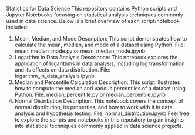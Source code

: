 Statistics for Data Science
This repository contains Python scripts and Jupyter Notebooks focusing on statistical analysis techniques commonly used in data science. Below is a brief overview of each script/notebook included:

1. Mean, Median, and Mode
Description: This script demonstrates how to calculate the mean, median, and mode of a dataset using Python.
File: mean_median_mode.py or mean_median_mode.ipynb
2. Logarithm in Data Analysis
Description: This notebook explores the application of logarithms in data analysis, including log transformation and its effects on data distribution.
File: logarithm_in_data_analysis.ipynb
3. Median and Percentile Calculation
Description: This script illustrates how to compute the median and various percentiles of a dataset using Python.
File: median_percentile.py or median_percentile.ipynb
4. Normal Distribution
Description: This notebook covers the concept of normal distribution, its properties, and how to work with it in data analysis and hypothesis testing.
File: normal_distribution.ipynb
Feel free to explore the scripts and notebooks in this repository to gain insights into statistical techniques commonly applied in data science projects.
